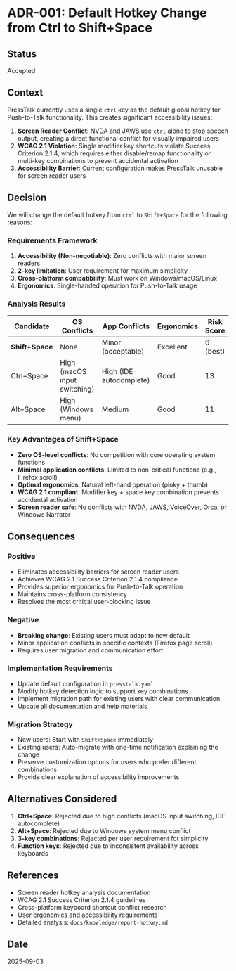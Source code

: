 # ADR-001: Default Hotkey Change from Ctrl to Shift+Space

## Status
Accepted

## Context

PressTalk currently uses a single `ctrl` key as the default global hotkey for Push-to-Talk functionality. This creates significant accessibility issues:

1. **Screen Reader Conflict**: NVDA and JAWS use `ctrl` alone to stop speech output, creating a direct functional conflict for visually impaired users
2. **WCAG 2.1 Violation**: Single modifier key shortcuts violate Success Criterion 2.1.4, which requires either disable/remap functionality or multi-key combinations to prevent accidental activation
3. **Accessibility Barrier**: Current configuration makes PressTalk unusable for screen reader users

## Decision

We will change the default hotkey from `ctrl` to `Shift+Space` for the following reasons:

### Requirements Framework
1. **Accessibility (Non-negotiable)**: Zero conflicts with major screen readers
2. **2-key limitation**: User requirement for maximum simplicity
3. **Cross-platform compatibility**: Must work on Windows/macOS/Linux
4. **Ergonomics**: Single-handed operation for Push-to-Talk usage

### Analysis Results

| Candidate | OS Conflicts | App Conflicts | Ergonomics | Risk Score |
|-----------|--------------|---------------|------------|------------|
| **Shift+Space** | None | Minor (acceptable) | Excellent | 6 (best) |
| Ctrl+Space | High (macOS input switching) | High (IDE autocomplete) | Good | 13 |
| Alt+Space | High (Windows menu) | Medium | Good | 11 |

### Key Advantages of Shift+Space

- **Zero OS-level conflicts**: No competition with core operating system functions
- **Minimal application conflicts**: Limited to non-critical functions (e.g., Firefox scroll)
- **Optimal ergonomics**: Natural left-hand operation (pinky + thumb)
- **WCAG 2.1 compliant**: Modifier key + space key combination prevents accidental activation
- **Screen reader safe**: No conflicts with NVDA, JAWS, VoiceOver, Orca, or Windows Narrator

## Consequences

### Positive
- Eliminates accessibility barriers for screen reader users
- Achieves WCAG 2.1 Success Criterion 2.1.4 compliance
- Provides superior ergonomics for Push-to-Talk operation
- Maintains cross-platform consistency
- Resolves the most critical user-blocking issue

### Negative
- **Breaking change**: Existing users must adapt to new default
- Minor application conflicts in specific contexts (Firefox page scroll)
- Requires user migration and communication effort

### Implementation Requirements
- Update default configuration in `presstalk.yaml`
- Modify hotkey detection logic to support key combinations
- Implement migration path for existing users with clear communication
- Update all documentation and help materials

### Migration Strategy
- New users: Start with `Shift+Space` immediately  
- Existing users: Auto-migrate with one-time notification explaining the change
- Preserve customization options for users who prefer different combinations
- Provide clear explanation of accessibility improvements

## Alternatives Considered

1. **Ctrl+Space**: Rejected due to high conflicts (macOS input switching, IDE autocomplete)
2. **Alt+Space**: Rejected due to Windows system menu conflict
3. **3-key combinations**: Rejected per user requirement for simplicity
4. **Function keys**: Rejected due to inconsistent availability across keyboards

## References
- Screen reader hotkey analysis documentation
- WCAG 2.1 Success Criterion 2.1.4 guidelines  
- Cross-platform keyboard shortcut conflict research
- User ergonomics and accessibility requirements
- Detailed analysis: `docs/knowledge/report-hotkey.md`

## Date
2025-09-03